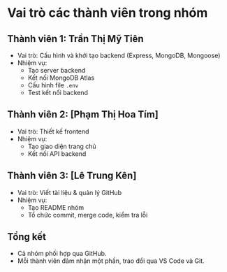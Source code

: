 # Vai trò các thành viên trong nhóm

##  Thành viên 1: Trần Thị Mỹ Tiên
- Vai trò: Cấu hình và khởi tạo backend (Express, MongoDB, Mongoose)
- Nhiệm vụ:
  - Tạo server backend
  - Kết nối MongoDB Atlas
  - Cấu hình file `.env`
  - Test kết nối backend

##  Thành viên 2: [Phạm Thị Hoa Tím]
- Vai trò: Thiết kế frontend
- Nhiệm vụ:
  - Tạo giao diện trang chủ
  - Kết nối API backend

##  Thành viên 3: [Lê Trung Kên]
- Vai trò: Viết tài liệu & quản lý GitHub
- Nhiệm vụ:
  - Tạo README nhóm
  - Tổ chức commit, merge code, kiểm tra lỗi

##  Tổng kết
- Cả nhóm phối hợp qua GitHub.
- Mỗi thành viên đảm nhận một phần, trao đổi qua VS Code và Git.

